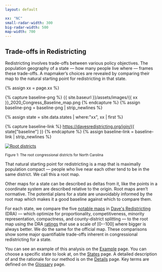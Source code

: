 ```yaml
---
layout: default

xx: "NC"
small-radar-width: 300
big-radar-width: 500
map-width: 700
---
```


<h2>Trade-offs in Redistricting</h2>

Redistricting involves trade-offs between various policy objectives. 
The population geography of a state &#8212; how many people live where &#8212; frames these trade-offs. 
A mapmaker’s choices are revealed by comparing their map to the natural starting point for redistricting in that state.

{% assign xx = page.xx %}

{% capture baseline-png %}
{{ site.baseurl }}/assets/images/{{ xx }}_2020_Congress_Baseline_map.png
{% endcapture %}
{% assign baseline-png = baseline-png | strip_newlines %}

{% assign state = site.data.states | where:"xx", xx | first %}

{% capture baseline-link %}
https://davesredistricting.org/join/{{ state["baseline"] }}
{% endcapture %}
{% assign baseline-link = baseline-link | strip_newlines %}

<p style="text-align: left">
    <a href="{{ baseline-link }}">
        <img src="{{ baseline-png }}" alt="Root districts" title="Click to view the map in Dave's Redistricting"
            width="{{ page.map-width }}" />
    </a>
</p>
<p style="text-align: left"><small>Figure 1: The root congressional districts for North Carolina</small></p>


That natural starting point for redistricting is a map that is maximally population compact 
&#8212; people who live near each other tend to be in the same district. 
We call this a root map.

Other maps for a state can be described as deltas from it, 
like the points in a coordinate system are described relative to the origin. 
Root maps aren’t normative. 
The potential plans for a state are unavoidably informed by the root map 
which makes it a good baseline against which to compare them.

For each state, we compare the five [notable maps](https://medium.com/dra-2020/notable-maps-66d744933a48) 
in [Dave's Redistricting](https://davesredistricting.org/) (DRA) 
&#8212; which optimize for proportionality, competitiveness, minority representation, compactness, and county-district splitting &#8212; to the root map using 
the DRA [ratings](https://medium.com/dra-2020/ratings-deep-dive-c03290659b7)
that use a scale of [0--100] where bigger is always better. 
We do the same for the official map. 
These comparisons show some major quantifiable trade-offs inherent in congressional redistricting for a state.

You can see an example of this analysis on the [Example](./_pages/example.markdown) page. 
You can choose a specific state to look at, on the [States](./_pages/states.markdown) page.
A detailed description of and the rationale for our method is on the [Details](./_pages/details.markdown) page. 
Key terms are defined on the [Glossary](./_pages/glossary.markdown) page.
